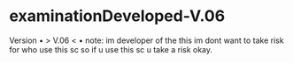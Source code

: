 # examinationDeveloped-V.06
Version
• > V.06 < •
note:
im developer of the this im dont want to take risk for who use this sc so if u use this sc u take a risk okay.

